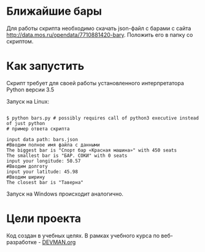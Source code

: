 # Ближайшие бары

Для работы скрипта необходимо скачать json-файл с барами с сайта http://data.mos.ru/opendata/7710881420-bary.
Положить его в папку со скриптом.

# Как запустить

Скрипт требует для своей работы установленного интерпретатора Python версии 3.5

Запуск на Linux:

```#!bash

$ python bars.py # possibly requires call of python3 executive instead of just python
# пример ответа скрипта

input data path: bars.json
#Вводим полное имя файла с данными
The biggest bar is "Спорт бар «Красная машина»" with 450 seats
The smallest bar is "БАР. СОКИ" with 0 seats
input your longitude: 50.57
#Вводим долготу
input your latitude: 45.98
#Вводим ширину
The closest bar is "Таверна"

```

Запуск на Windows происходит аналогично.

# Цели проекта

Код создан в учебных целях. В рамках учебного курса по веб-разработке - [DEVMAN.org](https://devman.org)
